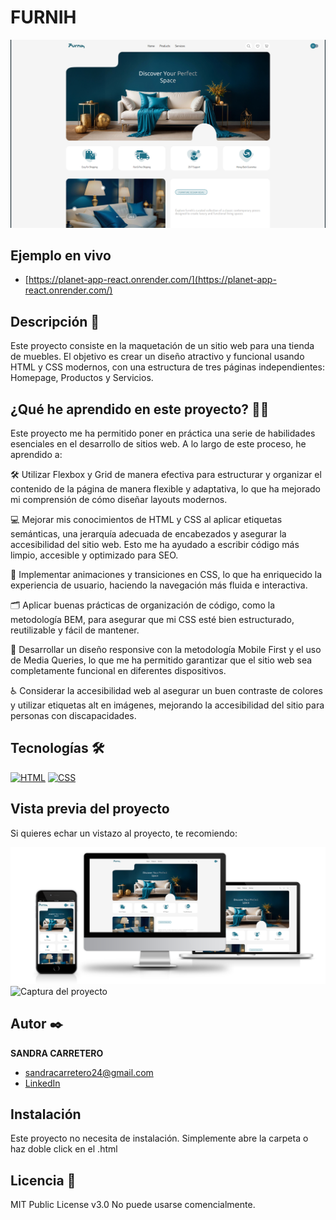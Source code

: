 # FURNIH
![Imagen del proyecto](https://github.com/SandraCarretero/ejercicio-final-maquetacion/blob/main/img/readme/furnih_landing.png)

## Ejemplo en vivo

  - [https://planet-app-react.onrender.com/](https://planet-app-react.onrender.com/)

## Descripción 📑


Este proyecto consiste en la maquetación de un sitio web para una tienda de muebles. El objetivo es crear un diseño atractivo y funcional usando HTML y CSS modernos, con una estructura de tres páginas independientes: Homepage, Productos y Servicios.

## ¿Qué he aprendido en este proyecto? 🙇🏻

Este proyecto me ha permitido poner en práctica una serie de habilidades esenciales en el desarrollo de sitios web. A lo largo de este proceso, he aprendido a:

🛠️ Utilizar Flexbox y Grid de manera efectiva para estructurar y organizar el contenido de la página de manera flexible y adaptativa, lo que ha mejorado mi comprensión de cómo diseñar layouts modernos.

💻 Mejorar mis conocimientos de HTML y CSS al aplicar etiquetas semánticas, una jerarquía adecuada de encabezados y asegurar la accesibilidad del sitio web. Esto me ha ayudado a escribir código más limpio, accesible y optimizado para SEO.

🎨 Implementar animaciones y transiciones en CSS, lo que ha enriquecido la experiencia de usuario, haciendo la navegación más fluida e interactiva.

🗂️ Aplicar buenas prácticas de organización de código, como la metodología BEM, para asegurar que mi CSS esté bien estructurado, reutilizable y fácil de mantener.

📱 Desarrollar un diseño responsive con la metodología Mobile First y el uso de Media Queries, lo que me ha permitido garantizar que el sitio web sea completamente funcional en diferentes dispositivos.

♿ Considerar la accesibilidad web al asegurar un buen contraste de colores y utilizar etiquetas alt en imágenes, mejorando la accesibilidad del sitio para personas con discapacidades.

## Tecnologías 🛠

<!-- Iconos sacados de: https://github.com/hendrasob/badges/blob/master/README.md y https://github.com/alexandresanlim/Badges4-README.md-Profile -->

[![HTML](https://img.shields.io/badge/HTML5-E34F26?style=for-the-badge&logo=html5&logoColor=white)](https://es.wikipedia.org/wiki/HTML5)
[![CSS](https://img.shields.io/badge/CSS3-1572B6?style=for-the-badge&logo=css3&logoColor=white)](https://es.wikipedia.org/wiki/CSS)

## Vista previa del proyecto

Si quieres echar un vistazo al proyecto, te recomiendo:

![Captura del proyecto](https://github.com/SandraCarretero/ejercicio-final-maquetacion/blob/main/img/readme/furnih.png)
![Captura del proyecto](https://github.com/SandraCarretero/ejercicio-final-maquetacion/blob/main/img/readme/furnih_pages.png)

## Autor ✒️

**SANDRA CARRETERO**

- [sandracarretero24@gmail.com](sandracarretero24@gmail.com)
- [LinkedIn](https://www.linkedin.com/in/sandra-carretero-lopez/)
<!-- - [Porfolio web](https://tu-dominio.com/) -->

## Instalación

Este proyecto no necesita de instalación. Simplemente abre la carpeta o haz doble click en el .html

## Licencia 📄

MIT Public License v3.0
No puede usarse comencialmente.
